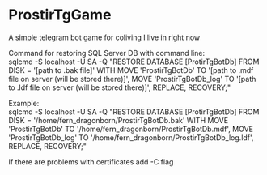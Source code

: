 # ProstirTgGame
A simple telegram bot game for coliving I live in right now

Command for restoring SQL Server DB with command line:  
sqlcmd -S localhost -U SA -Q "RESTORE DATABASE [ProtirTgBotDb] FROM DISK = '[path to .bak file]' WITH MOVE 'ProstirTgBotDb' TO '[path to .mdf file on server (will be stored there)]', MOVE 'ProstirTgBotDb_log' TO '[path to .ldf file on server (will be stored there)]', REPLACE, RECOVERY;"  
  
Example:  
sqlcmd -S localhost -U SA -Q "RESTORE DATABASE [ProtirTgBotDb] FROM DISK = '/home/fern_dragonborn/ProstirTgBotDb.bak' WITH MOVE 'ProstirTgBotDb' TO '/home/fern_dragonborn/ProstirTgBotDb.mdf', MOVE 'ProstirTgBotDb_log' TO '/home/fern_dragonborn/ProstirTgBotDb_log.ldf', REPLACE, RECOVERY;" 

If there are problems with certificates add -C flag 
